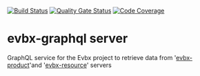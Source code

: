 [![Build Status](https://travis-ci.org/klindziukp/evbx-graphql.svg?branch=master)](https://travis-ci.org/github/klindziukp/evbx-graphql)
[![Quality Gate Status](https://sonarcloud.io/api/project_badges/measure?project=klindziukp_evbx-graphql&metric=alert_status)](https://sonarcloud.io/dashboard?id=klindziukp_evbx-graphql)
[![Code Coverage](https://sonarcloud.io/api/project_badges/measure?project=klindziukp_evbx-graphql&metric=coverage)](https://sonarcloud.io/component_measures?id=klindziukp_evbx-graphql&metric=coverage)

# evbx-graphql server
GraphQL service for the Evbx project to retrieve data from '[evbx-product](https://github.com/klindziukp/evbx-product)'and '[evbx-resource](https://github.com/klindziukp/evbx-resource)' servers 
